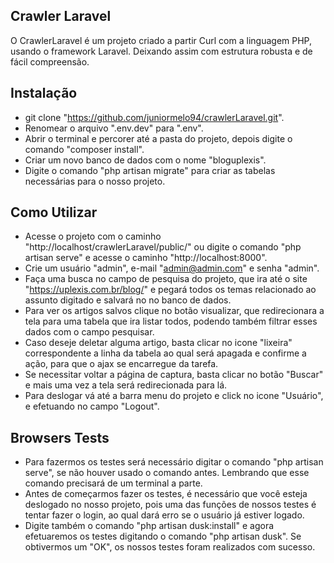 
## Crawler Laravel

O CrawlerLaravel é um projeto criado a partir Curl com a linguagem PHP, usando o framework Laravel. Deixando assim com estrutura robusta e de fácil compreensão.

## Instalação

- git clone "https://github.com/juniormelo94/crawlerLaravel.git".
- Renomear o arquivo ".env.dev" para ".env".
- Abrir o terminal e percorer até a pasta do projeto, depois digite o comando "composer install".
- Criar um novo banco de dados com o nome "bloguplexis".
- Digite o comando "php artisan migrate" para criar as tabelas necessárias para o nosso projeto.

## Como Utilizar

- Acesse o projeto com o caminho "http://localhost/crawlerLaravel/public/" ou digite o comando "php artisan serve" e acesse o caminho "http://localhost:8000".
- Crie um usuário "admin", e-mail "admin@admin.com" e senha  "admin".
- Faça uma busca no campo de pesquisa do projeto, que ira até o site "https://uplexis.com.br/blog/" e pegará todos os temas relacionado ao assunto digitado e salvará no no banco de dados.
- Para ver os artigos salvos clique no botão visualizar, que redirecionara a tela para uma tabela que ira listar todos, podendo também filtrar esses dados com o campo pesquisar.
- Caso deseje deletar alguma artigo, basta clicar no icone "lixeira" correspondente a linha da tabela ao qual será apagada e confirme a ação, para que o ajax se encarregue da tarefa.
- Se necessitar voltar a página de captura, basta clicar no botão "Buscar" e mais uma vez a tela será redirecionada para lá.
- Para deslogar vá até a barra menu do projeto e click no icone "Usuário", e efetuando no campo "Logout".

## Browsers Tests

- Para fazermos os testes será necessário digitar o comando "php artisan serve", se não  houver usado o comando antes. Lembrando que esse comando precisará de um terminal a parte.
- Antes de começarmos fazer os testes, é necessário que você esteja deslogado no nosso projeto, pois uma das funções de nossos testes é tentar fazer o login, ao qual dará erro se o usuário já estiver logado.   
- Digite também o comando "php artisan dusk:install" e agora efetuaremos os testes digitando o comando "php artisan dusk". Se obtivermos um "OK", os nossos testes foram realizados com sucesso.


